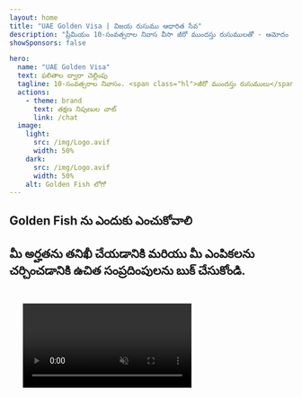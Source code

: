 ```yaml
---
layout: home
title: "UAE Golden Visa | విజయ రుసుము ఆధారిత సేవ"
description: "ప్రీమియం 10-సంవత్సరాల నివాస వీసా జీరో ముందస్తు రుసుములతో - ఆమోదం తర్వాత మాత్రమే చెల్లించండి. 98% విజయ రేటుతో పూర్తి దరఖాస్తు నిర్వహణ. ఉచిత పునరుద్ధరణ సేవ, ప్రభుత్వ రుసుములు మాత్రమే."
showSponsors: false

hero:
  name: "UAE Golden Visa"
  text: ఫలితాల ద్వారా చెల్లింపు
  tagline: 10-సంవత్సరాల నివాసం. <span class="hl">జీరో ముందస్తు రుసుములు</span> - ఆమోదం తర్వాత మాత్రమే చెల్లించండి. 98% విజయ రేటు.
  actions:
    - theme: brand
      text: తక్షణ నిపుణుల చాట్
      link: /chat
  image:
    light:
      src: /img/Logo.avif
      width: 50%
    dark:
      src: /img/Logo.avif
      width: 50%
    alt: Golden Fish లోగో
---
```


<FeatureCards :features="[
  {
    title: 'UAE Golden Visa ప్రయోజనాలు',
    items: [
      'అర్హత పరిస్థితులను కొనసాగించడంపై పునరుద్ధరణ ఎంపికతో 10-సంవత్సరాల చెల్లుబాటు',
      '**ప్రతి 6 నెలలకు UAE లోకి ప్రవేశించాల్సిన అవసరం లేదు**',
      '100% వ్యాపార యాజమాన్యం అనుమతించబడుతుంది',
      'కుటుంబ సభ్యులు మరియు అపరిమిత గృహ సిబ్బందిని స్పాన్సర్ చేయండి',
      '25 సంవత్సరాల వయస్సు వరకు పిల్లల స్పాన్సర్‌షిప్',
      'తల్లిదండ్రుల స్పాన్సర్‌షిప్ చేర్చబడింది',
      'స్పాన్సర్ లేదా యజమాని అవసరం లేదు'
    ],
    linkText: 'మరింత తెలుసుకోండి',
    link: '../../company-registration/golden-visa#key-benefits-of-the-uae-golden-visa',
    icon: {
      light: '/img/iStock-1785818081.avif',
      dark: '/img/iStock-1203821481.avif',
      alt: 'వీసా సేవలు',
      width: '100%'
    }
  },
  {
    title: 'UAE Golden Visa ఎలా పొందాలి',
    // details: 'మీ అర్హత మార్గాన్ని ఎంచుకోండి:',
    items: [
      'UAE ఆస్తులలో AED 2M పెట్టుబడి',
      'UAE పెట్టుబడి ఫండ్లలో AED 2M డిపాజిట్',
      'AED 2M మూలధనంతో వ్యాపారం',
      'AED 250K వార్షిక FTA సహకారం',
      'నైపుణ్యం కలిగిన నిపుణులు',
      'ప్రతిభ యొక్క మేధావులు'
    ],
    linkText: 'మరింత తెలుసుకోండి',
    link: '../../company-registration/golden-visa#uae-golden-visa-eligibility-and-requirements',
    icon: {
      light: '/img/iStock-1333000394.avif',
      dark: '/img/iStock-584576538.avif',
      alt: 'వీసా సేవలు',
      width: '10%'
    }
  },
  {
    title: 'Golden Visa ప్రక్రియ',
    bullet: '✓',
    items: [
      'ప్రాథమిక అర్హత అంచనా',
      'పత్రాల తయారీ మరియు ధృవీకరణ',
      'వైద్య పరీక్ష మరియు బయోమెట్రిక్స్',
      'దరఖాస్తు సమర్పణ మరియు ప్రాసెసింగ్',
      'Emirates ID మరియు వీసా జారీ',
      'కుటుంబ వీసా స్పాన్సర్‌షిప్ (ఐచ్ఛికం)'
    ],
    linkText: 'మరింత తెలుసుకోండి',
    link: '../../company-registration/golden-visa#uae-golden-visa-application-process',
    icon: {
      light: '/img/ILONMASKID.webp',
      dark: '/img/ILONMASKID.webp',
      alt: 'వీసా సేవలు',
      width: '100%'
    }
  }
]" />

## Golden Fish ను ఎందుకు ఎంచుకోవాలి

<BenefitsList :features="[
  {
    icon: '🏢',
    title: 'స్థానిక UAE నైపుణ్యం',
    text: 'దుబాయ్‌లోని అంకిత నిపుణులు ప్రక్రియలోని ప్రతి దశలో నిపుణ మార్గదర్శకత్వం అందిస్తారు.'
  },
  {
    icon: '📊',
    title: 'నిరూపితమైన విజయ రేటు',
    text: 'మా ప్రీమియం ప్రాసెసింగ్ ద్వారా వందలాది వీసాలు, బ్యాంక్ ఖాతలు మరియు కంపెనీ రిజిస్ట్రేషన్లతో 90% కంటే ఎక్కువ ఆమోదం రేటు.'
  },
  {
    icon: '💸',
    title: '**విజయం ఆధారిత రుసుములు**',
    text: '[ఆమోదం తర్వాత మాత్రమే చెల్లించండి](/uae-business/benefits/success-based-fees). దాచిన ఖర్చులు లేకుండా పూర్తి పారదర్శకత.'
  },
]" />

## మీ అర్హతను తనిఖీ చేయడానికి మరియు మీ ఎంపికలను చర్చించడానికి ఉచిత సంప్రదింపులను బుక్ చేసుకోండి.

<video  autoplay muted playsinline style="padding: 24px" >
  <source src="/img/iStock-2185912341.mp4" type="video/mp4">
</video>

<ContactForm buttonText="నిపుణుడితో మాట్లాడండి" />

<!-- <ImageGrid :images="[
  { src: '/img/ILONMASKID.webp', href: './immigration.md', alt: 'UAE ఇమ్మిగ్రేషన్' },
  { src: '/img/ILONMASKID.webp', href: './immigration.md', alt: 'UAE ఇమ్మిగ్రేషన్' },
]"/> -->